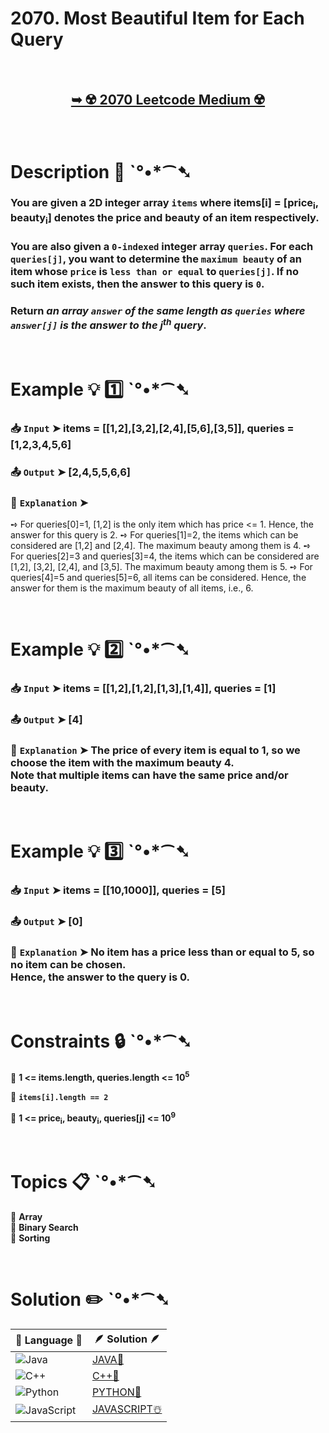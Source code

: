 # 2070. Most Beautiful Item for Each Query

</br>

<h2 align="center"> 

<a href="https://leetcode.com/problems/most-beautiful-item-for-each-query/description/?envType=daily-question&envId=2024-11-12"><strong>➥ ☢️ 2070 Leetcode Medium ☢️ </strong></a>
</h2>

</br>

# Description 📜 ˋ°•*⁀➷

### You are given a 2D integer array `items` where items[i] = [price<sub>i</sub>, beauty<sub>i</sub>] denotes the price and beauty of an item respectively.

### You are also given a `0-indexed` integer array `queries`. For each `queries[j]`, you want to determine the `maximum beauty` of an item whose `price` is `less than or equal` to `queries[j]`. If no such item exists, then the answer to this query is `0`.

### Return *an array `answer` of the same length as `queries` where `answer[j]` is the answer to the j<sup>th</sup> query*.

</br>

# Example 💡 1️⃣ ˋ°•*⁀➷

  ### 📥 `Input`  ➤ items = [[1,2],[3,2],[2,4],[5,6],[3,5]], queries = [1,2,3,4,5,6]

  ### 📤 `Output`  ➤ [2,4,5,5,6,6]

  ### 🔦 `Explanation`  ➤ 

➺ For queries[0]=1, [1,2] is the only item which has price <= 1. Hence, the answer for this query is 2.
➺ For queries[1]=2, the items which can be considered are [1,2] and [2,4]. 
  The maximum beauty among them is 4.
➺ For queries[2]=3 and queries[3]=4, the items which can be considered are [1,2], [3,2], [2,4], and [3,5].
  The maximum beauty among them is 5.
➺ For queries[4]=5 and queries[5]=6, all items can be considered.
Hence, the answer for them is the maximum beauty of all items, i.e., 6.

</br>

# Example 💡 2️⃣ ˋ°•*⁀➷

  ### 📥 `Input` ➤ items = [[1,2],[1,2],[1,3],[1,4]], queries = [1]

  ### 📤 `Output`  ➤ [4]

  ### 🔦 `Explanation` ➤ The price of every item is equal to 1, so we choose the item with the maximum beauty 4. </br> Note that multiple items can have the same price and/or beauty.

</br>

# Example 💡 3️⃣ ˋ°•*⁀➷

  ### 📥 `Input` ➤ items = [[10,1000]], queries = [5]

  ### 📤 `Output`  ➤ [0]

  ### 🔦 `Explanation`  ➤ No item has a price less than or equal to 5, so no item can be chosen.</br> Hence, the answer to the query is 0.

</br>

# Constraints 🔒 ˋ°•*⁀➷

🔹 **1 <= items.length, queries.length <= 10<sup>5</sup>** </br>

🔹 **`items[i].length == 2`** </br>

🔹 **1 <= price<sub>i</sub>, beauty<sub>i</sub>, queries[j] <= 10<sup>9</sup>** </br>

</br>

# Topics 📋 ˋ°•*⁀➷

🔸 **Array**  </br>
🔸 **Binary Search**  </br>
🔸 **Sorting**  </br>

</br>

# Solution ✏️ ˋ°•*⁀➷

| 📒 Language 📒  | 🪶 Solution 🪶 |
| ------------- | ------------- |
|  ![Java](https://img.shields.io/badge/java-%23ED8B00.svg?style=for-the-badge&logo=openjdk&logoColor=white)  | [JAVA🍁]() |
|  ![C++](https://img.shields.io/badge/c++-%2300599C.svg?style=for-the-badge&logo=c%2B%2B&logoColor=white)  | [C++🎲]()  |
|  ![Python](https://img.shields.io/badge/python-3670A0?style=for-the-badge&logo=python&logoColor=ffdd54)    | [PYTHON🍰]() |
| ![JavaScript](https://img.shields.io/badge/javascript-%23323330.svg?style=for-the-badge&logo=javascript&logoColor=%23F7DF1E)   | [JAVASCRIPT☃️]() |

